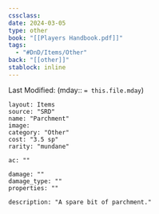 ```yaml
---
cssclass: 
date: 2024-03-05
type: other
book: "[[Players Handbook.pdf]]"
tags:
  - "#DnD/Items/Other"
back: "[[other]]"
stablock: inline
---
```

Last Modified: (mday:: `= this.file.mday`)


```statblock
layout: Items
source: "SRD"
name: "Parchment"
image: 
category: "Other"
cost: "3.5 sp"
rarity: "mundane"

ac: ""

damage: ""
damage_type: ""
properties: ""

description: "A spare bit of parchment."
```